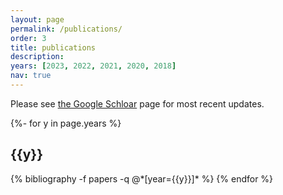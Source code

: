 ```yaml
---
layout: page
permalink: /publications/
order: 3
title: publications
description: 
years: [2023, 2022, 2021, 2020, 2018]
nav: true
---
```


Please see [the Google Schloar](https://scholar.google.com/citations?hl=en&user=Ro9JqbEAAAAJ&view_op=list_works&sortby=pubdate) page for most recent updates.

<!-- _pages/publications.md -->
<div class="publications">

{%- for y in page.years %}
  <h2 class="year">{{y}}</h2>
  {% bibliography -f papers -q @*[year={{y}}]* %}
{% endfor %}

</div>
